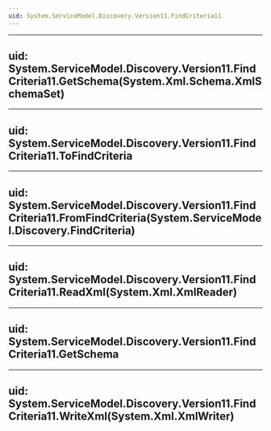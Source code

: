 ```yaml
---
uid: System.ServiceModel.Discovery.Version11.FindCriteria11
---
```


---
uid: System.ServiceModel.Discovery.Version11.FindCriteria11.GetSchema(System.Xml.Schema.XmlSchemaSet)
---

---
uid: System.ServiceModel.Discovery.Version11.FindCriteria11.ToFindCriteria
---

---
uid: System.ServiceModel.Discovery.Version11.FindCriteria11.FromFindCriteria(System.ServiceModel.Discovery.FindCriteria)
---

---
uid: System.ServiceModel.Discovery.Version11.FindCriteria11.ReadXml(System.Xml.XmlReader)
---

---
uid: System.ServiceModel.Discovery.Version11.FindCriteria11.GetSchema
---

---
uid: System.ServiceModel.Discovery.Version11.FindCriteria11.WriteXml(System.Xml.XmlWriter)
---
